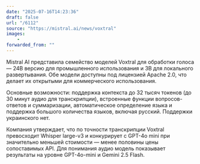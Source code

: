 ```yaml
---
date: "2025-07-16T14:23:36"
draft: false
url: "/6112"
source: "https://mistral.ai/news/voxtral"
images:
    -
forwarded_from: ""
---
```


Mistral AI представила семейство моделей Voxtral для обработки голоса — 24B версию для промышленного использования и 3B для локального развертывания. Обе модели доступны под лицензией Apache 2.0, что делает их открытыми для коммерческого использования.

Основные возможности: поддержка контекста до 32 тысяч токенов (до 30 минут аудио для транскрипции), встроенные функции вопросов-ответов и суммаризации, автоматическое определение языка и поддержка большого количества языков, включая русский. Поддержки украинского нет. 

Компания утверждает, что по точности транскрипции Voxtral превосходит Whisper large-v3 и конкурирует с GPT-4o mini при значительно меньшей стоимости — менее половины цены сопоставимых API. Для понимания аудио модель показывает результаты на уровне GPT-4o-mini и Gemini 2.5 Flash.
